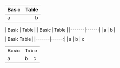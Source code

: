 | Basic | Table |
|-------|------:|
| a | b |

| Basic | Table |
| Basic | Table |
|-------|------:|
| a | b |

| Basic <td colspan="2"> Table </td> |
|-------|------:|
| a | b | c |

<table>
  <tr><td>Basic</td><td colspan="2">Table</td></tr>
  <tr><td>a</td><td>b</td><td>c</td></tr>
</table>
